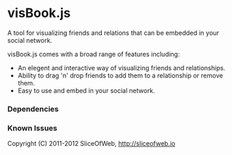 # visBook.js 

A tool for visualizing friends and relations that can be embedded in your social network.

visBook.js comes with a broad range of features including:
- An elegent and interactive way of visualizing friends and relationships.
- Ability to drag 'n' drop friends to add them to a relationship or remove them.
- Easy to use and embed in your social network.

### Dependencies

### Known Issues


Copyright (C) 2011-2012 SliceOfWeb, http://sliceofweb.io